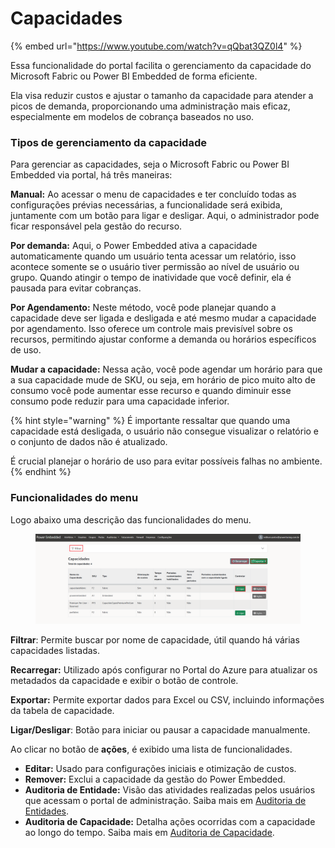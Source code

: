 # Capacidades

{% embed url="https://www.youtube.com/watch?v=qQbat3QZ0l4" %}

Essa funcionalidade do portal facilita o gerenciamento da capacidade do Microsoft Fabric ou Power BI Embedded de forma eficiente.&#x20;

Ela visa reduzir custos e ajustar o tamanho da capacidade para atender a picos de demanda, proporcionando uma administração mais eficaz, especialmente em modelos de cobrança baseados no uso.



### Tipos de gerenciamento da capacidade

Para gerenciar as capacidades, seja o Microsoft Fabric ou Power BI Embedded via portal, há três maneiras:

**Manual:** Ao acessar o menu de capacidades e ter concluído todas as configurações prévias necessárias, a funcionalidade será exibida, juntamente com um botão para ligar e desligar. Aqui, o administrador pode ficar responsável pela gestão do recurso.

**Por demanda:** Aqui, o Power Embedded ativa a capacidade automaticamente quando um usuário tenta acessar um relatório, isso acontece somente se o usuário tiver permissão ao nível de usuário ou grupo. Quando atingir o tempo de inatividade que você definir, ela é pausada para evitar cobranças.

**Por Agendamento:** Neste método, você pode planejar quando a capacidade deve ser ligada e desligada e até mesmo mudar a capacidade por agendamento. Isso oferece um controle mais previsível sobre os recursos, permitindo ajustar conforme a demanda ou horários específicos de uso.

**Mudar a capacidade:** Nessa ação, você pode agendar um horário para que a sua capacidade mude de SKU, ou seja, em horário de pico muito alto de consumo você pode aumentar esse recurso e quando diminuir esse consumo pode reduzir para uma capacidade inferior.

{% hint style="warning" %}
É importante ressaltar que quando uma capacidade está desligada, o usuário não consegue visualizar o relatório e o conjunto de dados não é atualizado.&#x20;

É crucial planejar o horário de uso para evitar possíveis falhas no ambiente.
{% endhint %}



### Funcionalidades do menu

Logo abaixo uma descrição das funcionalidades do menu.

<figure><img src="../../../.gitbook/assets/image (35).png" alt=""><figcaption></figcaption></figure>

**Filtrar**: Permite buscar por nome de capacidade, útil quando há várias capacidades listadas.

**Recarregar:** Utilizado após configurar no Portal do Azure para atualizar os metadados da capacidade e exibir o botão de controle.

**Exportar:** Permite exportar dados para Excel ou CSV, incluindo informações da tabela de capacidade.

**Ligar/Desligar**: Botão para iniciar ou pausar a capacidade manualmente.



Ao clicar no botão de **ações**, é exibido uma lista de funcionalidades.

* **Editar:** Usado para configurações iniciais e otimização de custos.
* **Remover:** Exclui a capacidade da gestão do Power Embedded.
* **Auditoria de Entidade:** Visão das atividades realizadas pelos usuários que acessam o portal de administração. Saiba mais em [Auditoria de Entidades](../../auditorias/entidades-alteracoes.md).
* **Auditoria de Capacidade:** Detalha ações ocorridas com a capacidade ao longo do tempo. Saiba mais em [Auditoria de Capacidade](../../auditorias/capacidades.md).
